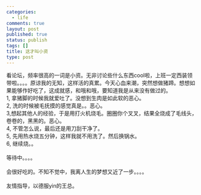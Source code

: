 ```yaml
--- 
categories: 
  - life
comments: true
layout: post
published: true
status: publish
tags: []
title: 这才叫小资
type: post
---
```

<div id="msgcns!3725CC0EE38B1F6!1119" class="bvMsg">看论坛，频率很高的一词是小资。无非讨论些什么东西cool啦，上班一定西装领带啦。。。。原谅我的无知，这样活的真累。今天心血来潮，突然想做猪蹄。想想如果能够作好吃了，这成就感，和哦和哦，要知道我是从来没有做过的。<br>1, 拿猪脚的时候我就爱吐了。没想到生肉是如此软的恶心。<br>2, 洗的时候被毛抚摸的感觉真是。。恶心。<br>3,想起其他人的经验，于是用打火机烧毛。圈圈你个叉叉，结果全烧成了毛线头，卷卷的，黑黑的。恶心。<br>4, 不管怎么说，最后还是用刀刮干净了。<br>5, 先用热水烧五分钟，这样我就不用洗了。然后换锅水。<br>6, 继续烧。。<br><br>等待中。。。。<br><br>会很好吃的。不知不觉中，我离人生的梦想又近了一步。。。。<br><br>友情指导，以德服yin的王总。<br>
</div>

